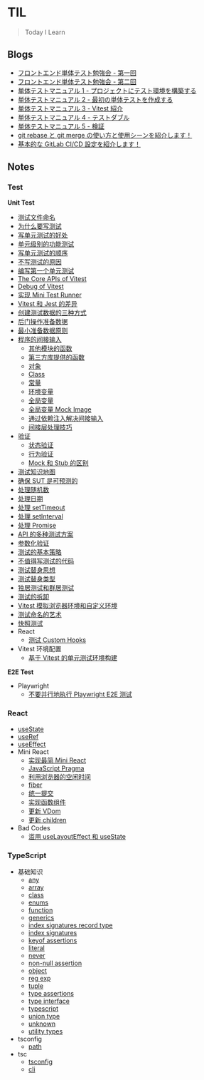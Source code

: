 # TIL

> Today I Learn

## Blogs

- [フロントエンド単体テスト勉強会 - 第一回](/blog/frontend_unit_testing_1)
- [フロントエンド単体テスト勉強会 - 第二回](/blog/frontend_unit_testing_2)
- [単体テストマニュアル 1 - プロジェクトにテスト環境を構築する](/blog/1_unit_test_env)
- [単体テストマニュアル 2 - 最初の単体テストを作成する](/blog/2_first_unit_test)
- [単体テストマニュアル 3 - Vitest 紹介](/blog/3_vitest)
- [単体テストマニュアル 4 - テストダブル](/blog/4_test_double)
- [単体テストマニュアル 5 - 検証](/blog/5_assertion)
- [git rebase と git merge の使い方と使用シーンを紹介します！](/blog/git_rebase_git_merge)
- [基本的な GitLab CI/CD 設定を紹介します！](/blog/gitlab_ci_cd)

## Notes

### Test

**Unit Test**

- [测试文件命名](test/unit_test/0_测试文件命名.md)
- [为什么要写测试](test/unit_test/1_为什么要写测试.md)
- [写单元测试的好处](test/unit_test/2_写单元测试的好处.md)
- [单元级别的功能测试](test/unit_test/3_单元级别的功能测试.md)
- [写单元测试的顺序](test/unit_test/4_写单元测试的顺序.md)
- [不写测试的原因](test/unit_test/5_不写测试的原因.md)
- [编写第一个单元测试](test/unit_test/6_编写第一个单元测试.md)
- [The Core APIs of Vitest](test/unit_test/7_the_core_apis_of_vitest.md)
- [Debug of Vitest](test/unit_test/8_debug_vitest.md)
- [实现 Mini Test Runner](test/unit_test/9_实现mini_test_runner.md)
- [Vitest 和 Jest 的差异](test/unit_test/10_vitest_jest.md)
- [创建测试数据的三种方式](test/unit_test/11_创建测试数据的三种方式.md)
- [后门操作准备数据](test/unit_test/12_后门操作准备数据.md)
- [最小准备数据原则](test/unit_test/13_最小准备数据原则.md)
- [程序的间接输入](test/unit_test/14_程序的间接输入/index.md)
  - [其他模块的函数](test/unit_test/14_程序的间接输入/1_其他模块的函数.md)
  - [第三方库提供的函数](test/unit_test/14_程序的间接输入/2_第三方库提供的函数.md)
  - [对象](test/unit_test/14_程序的间接输入/3_对象.md)
  - [Class](test/unit_test/14_程序的间接输入/4_class.md)
  - [常量](test/unit_test/14_程序的间接输入/5_常量.md)
  - [环境变量](test/unit_test/14_程序的间接输入/6_环境变量.md)
  - [全局变量](test/unit_test/14_程序的间接输入/7_全局变量.md)
  - [全局变量 Mock Image](test/unit_test/14_程序的间接输入/8_全局变量_mock_Image.md)
  - [通过依赖注入解决间接输入](test/unit_test/14_程序的间接输入/9_通过依赖注入解决间接输入.md)
  - [间接层处理技巧](test/unit_test/14_程序的间接输入/10_间接层处理技巧.md)
- [验证](test/unit_test/15_验证/index.md)
  - [状态验证](test/unit_test/15_验证/1_状态验证.md)
  - [行为验证](test/unit_test/15_验证/2_行为验证.md)
  - [Mock 和 Stub 的区别](test/unit_test/15_验证/3_mock和stub的区别.md)
- [测试知识地图](test/unit_test/16_测试知识地图.md)
- [确保 SUT 是可预测的](test/unit_test/17_确保sut是可预测的.md)
- [处理随机数](test/unit_test/18_处理随机数.md)
- [处理日期](test/unit_test/19_处理日期.md)
- [处理 setTimeout](test/unit_test/20_处理setTimeout.md)
- [处理 setInterval](test/unit_test/21_处理setInterval.md)
- [处理 Promise](test/unit_test/22_处理promise.md)
- [API 的多种测试方案](test/unit_test/23_api的多种测试方案.md)
- [参数化验证](test/unit_test/24_参数化验证.md)
- [测试的基本策略](test/unit_test/25_测试的基本策略.md)
- [不值得写测试的代码](test/unit_test/26_不值得写测试的代码.md)
- [测试替身思想](test/unit_test/27_测试替身思想.md)
- [测试替身类型](test/unit_test/28_测试替身类型.md)
- [独居测试和群居测试](test/unit_test/29_独居测试和群居测试.md)
- [测试的拆卸](test/unit_test/30_测试的拆卸.md)
- [Vitest 模拟浏览器环境和自定义环境](test/unit_test/31_vitest模拟浏览器环境和自定义环境.md)
- [测试命名的艺术](test/unit_test/32_测试命名的艺术.md)
- [快照测试](test/unit_test/33_快照测试.md)
- React
  - [测试 Custom Hooks](test/unit_test/34_react/1_测试_custom_hooks.md)
- Vitest 环境配置
  - [基于 Vitest 的单元测试环境构建](test/unit_test/35_vitest_config/vitest_unit_test_env.md)

**E2E Test**

- Playwright
  - [不要并行地执行 Playwright E2E 测试](test/e2e_test/playwright/no_parallel.md)

### React

- [useState](react/1_useState.md)
- [useRef](react/2_useRef.md)
- [useEffect](react/3_useEffect.md)
- Mini React
  - [实现最简 Mini React](react/mini-react/1_实现最简mini_react.md)
  - [JavaScript Pragma](react/mini-react/2_js_pragma.md)
  - [利用浏览器的空闲时间](react/mini-react/3_利用浏览器的空闲时间.md)
  - [fiber](react/mini-react/4_fiber.md)
  - [统一提交](react/mini-react/5_统一提交.md)
  - [实现函数组件](react/mini-react/6_实现函数组件.md)
  - [更新 VDom](react/mini-react/7_更新_vdom.md)
  - [更新 children](react/mini-react/8_更新_children.md)
- Bad Codes
  - [滥用 useLayoutEffect 和 useState](react/bad_codes/overusing_useLayoutEffect_useState.md)

### TypeScript

- 基础知识
  - [any](typescript/base/any.md)
  - [array](typescript/base/array.md)
  - [class](typescript/base/class.md)
  - [enums](typescript/base/enums.md)
  - [function](typescript/base/function.md)
  - [generics](typescript/base/generics.md)
  - [index signatures record type](typescript/base/index_signatures_record_type.md)
  - [index signatures](typescript/base/index_signatures.md)
  - [keyof assertions](typescript/base/keyof_assertions.md)
  - [literal](typescript/base/literal.md)
  - [never](typescript/base/never.md)
  - [non-null assertion](typescript/base/non-null_assertion.md)
  - [object](typescript/base/object.md)
  - [reg exp](typescript/base/reg_exp.md)
  - [tuple](typescript/base/tuple.md)
  - [type assertions](typescript/base/type_assertions.md)
  - [type interface](typescript/base/type_interface.md)
  - [typescript](typescript/base/typescript.md)
  - [union type](typescript/base/union_type.md)
  - [unknown](typescript/base/unknown.md)
  - [utility types](typescript/base/utility_types.md)
- tsconfig
  - [path](typescript/tsconfig/path.md)
- tsc
  - [tsconfig](typescript/tsc/tsconfig.md)
  - [cli](typescript/tsc/cli.md)
